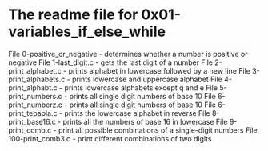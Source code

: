 # The readme file for 0x01-variables_if_else_while
File 0-positive_or_negative - determines whether a number is positive or negative
File 1-last_digit.c - gets the last digit of a number
File 2-print_alphabet.c - prints alphabet in lowercase followed by a new line
File 3-print_alphabets.c - prints lowercase and uppercase alphabet
File 4-print_alphabt.c - prints lowercase alphabets except q and e
File 5-print_numbers.c - prints all single digit numbers of base 10
File 6-print_numberz.c - prints all single digit numbers of base 10
File 6-print_tebapla.c - prints the lowercase alphabet in reverse
File 8-print_base16.c - prints all the numbers of base 16 in lowercase
File 9-print_comb.c - print all possible combinations of a single-digit numbers
File 100-print_comb3.c - print different combinations of two digits
